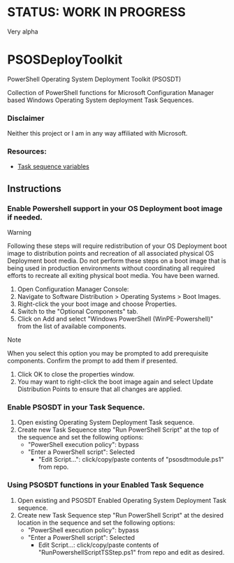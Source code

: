 # STATUS: WORK IN PROGRESS
Very alpha

# PSOSDeployToolkit
PowerShell Operating System Deployment Toolkit (PSOSDT)

Collection of PowerShell functions for Microsoft Configuration Manager based Windows Operating System deployment Task Sequences.

### Disclaimer
Neither this project or I am in any way affiliated with Microsoft.

### Resources:
- [Task sequence variables](https://learn.microsoft.com/en-us/mem/configmgr/osd/understand/task-sequence-variables)

## Instructions

### Enable Powershell support in your OS Deployment boot image if needed.
> [!WARNING]
> Following these steps will require redistribution of your OS Deployment boot image to distribution points and recreation of all associated physical OS Deployment boot media.
> Do not perform these steps on a boot image that is being used in production environments without coordinating all required efforts to recreate all exiting physical boot media.
> You have been warned.

1. Open Configuration Manager Console:
1. Navigate to Software Distribution > Operating Systems > Boot Images.
1. Right-click the your boot image and choose Properties.
1. Switch to the "Optional Components" tab.
1. Click on Add and select "Windows PowerShell (WinPE-Powershell)" from the list of available components.
> [!NOTE]
> When you select this option you may be prompted to add prerequisite components. Confirm the prompt to add them if presented.
1. Click OK to close the properties window.
1. You may want to right-click the boot image again and select Update Distribution Points to ensure that all changes are applied.

### Enable PSOSDT in your Task Sequence.
1. Open existing Operating System Deployment Task sequence.
1. Create new Task Sequence step "Run PowerShell Script" at the top of the sequence and set the following options:
    - "PowerShell execution policy": bypass
    - "Enter a PowerShell script": Selected
        - "Edit Script...": click/copy/paste contents of "psosdtmodule.ps1" from repo.

### Using PSOSDT functions in your Enabled Task Sequence
1. Open existing and PSOSDT Enabled Operating System Deployment Task sequence.
1. Create new Task Sequence step "Run PowerShell Script" at the desired location in the sequence and set the following options:
    - "PowerShell execution policy": bypass
    - "Enter a PowerShell script": Selected
        - Edit Script...: click/copy/paste contents of "RunPowershellScriptTSStep.ps1" from repo and edit as desired.
